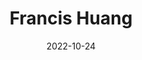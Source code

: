 ---
# Leave the homepage title empty to use the site title
title: Francis Huang
date: 2022-10-24
type: landing

design:
  # Default section spacing
  spacing: "1rem"

sections:
  - block: resume-biography-3
    content:
      # Choose a user profile to display (a folder name within `content/authors/`)
      username: admin
      text: ""
      # Show a call-to-action button under your biography? (optional)
      button:
        text: Download CV
        url: uploads/resume.pdf
    design:
      css_class: dark
      background:
        color: lightblue
        image:
          # Add your image background to `assets/media/`.
          filename: 
          filters:
            brightness: .6
          size: cover
          position: center
          parallax: true
  - block: markdown
    content:
      title: 📰 Updates
      subtitle: 'My subtitle'
      text: |-
        <li> Finally updated my website! (2025.04.16)
  - block: markdown
    content:
      title: '📚 My Research'
      subtitle: ''
      text: |-
        My research interests focus on the use of applied quantitative methods for policy analysis (e.g., bullying, school violence), school climate, 
        large scale data analysis, and the development and validation of empirically supported measures and scales. My methodological interest focus on the analysis of clustered data (or dealing with nonindependent data structures) and the design and analysis of experiments.
    design:
      css_class: dark
      background:
        color: olive
  - block: collection
    id: papers
    content:
      title: Featured Publications
      filters:
        folders:
          - publication
        featured_only: true
    design:
      view: article-grid
      columns: 3
  - block: collection
    content:
      title: Recent Publications
      text: "See *<a href = 'uploads/resume.pdf'>CV</a>* for a list of all publications. Use the search feature on the navigation bar to find a paper on a particular topic."
      filters:
        folders:
          - publication
        exclude_featured: true
    design:
      view: citation
  - block: collection
    id: talks
    content:
      title: Recent & Upcoming Talks
      filters:
        folders:
          - event
    design:
      view: article-grid
      columns: 2
  - block: collection
    id: Teaching
    content:
      title: Teaching
      filters:
        folders:
          - teaching
    design:
      view: article-grid
      columns: 3
  - block: collection
    id: news
    content:
      title: Posts
      subtitle: ''
      text: ''
      # Page type to display. E.g. post, talk, publication...
      page_type: post
      # Choose how many pages you would like to display (0 = all pages)
      count: 6
      # Filter on criteria
      filters:
        author: ""
        category: ""
        tag: ""
        exclude_featured: false
        exclude_future: false
        exclude_past: false
        publication_type: ""
      # Choose how many pages you would like to offset by
      offset: 0
      # Page order: descending (desc) or ascending (asc) date.
      order: desc
    design:
      # Choose a layout view
      view: article-grid
      # Reduce spacing
      # spacing:
      #  padding: [0, 0, 0, 0]
 
  - block: cta-card
    demo: true # Only display this section in the Hugo Blox Builder demo site
    content:
      title: 👉 Build your own academic website like this
      text: |-
        This site is generated by Hugo Blox Builder - the FREE, Hugo-based open source website builder trusted by 250,000+ academics like you.

        <a class="github-button" href="https://github.com/HugoBlox/hugo-blox-builder" data-color-scheme="no-preference: light; light: light; dark: dark;" data-icon="octicon-star" data-size="large" data-show-count="true" aria-label="Star HugoBlox/hugo-blox-builder on GitHub">Star</a>

        Easily build anything with blocks - no-code required!
        
        From landing pages, second brains, and courses to academic resumés, conferences, and tech blogs.
      button:
        text: Get Started
        url: https://hugoblox.com/templates/
    design:
      card:
        # Card background color (CSS class)
        css_class: "bg-primary-700"
        css_style: ""
  - block: markdown
    content:
      title: '📇 Contact Info'
      subtitle: ''
      text: |-   
        📞 +1 (573) 882-8689<BR>
        📍 16 Hill Hall, Columbia, MO 65211<BR>
        📧 huangf@missouri.edu

        <iframe src="https://www.google.com/maps/embed?pb=!1m18!1m12!1m3!1d2567.8346708637905!2d-92.33087050436905!3d38.945023020792796!2m3!1f0!2f0!3f0!3m2!1i1024!2i768!4f13.1!3m3!1m2!1s0x87dcb7c7a72ab66f%3A0x15059061ed0b1d1f!2sUniversity%20of%20Missouri%20Department%20of%20Educational%2C%20School%20%26%20Counseling%20Psychology!5e0!3m2!1sen!2sus!4v1742661270692!5m2!1sen!2sus" width="450" height="450" style="border:0;" allowfullscreen="" loading="lazy" referrerpolicy="no-referrer-when-downgrade"></iframe>
---